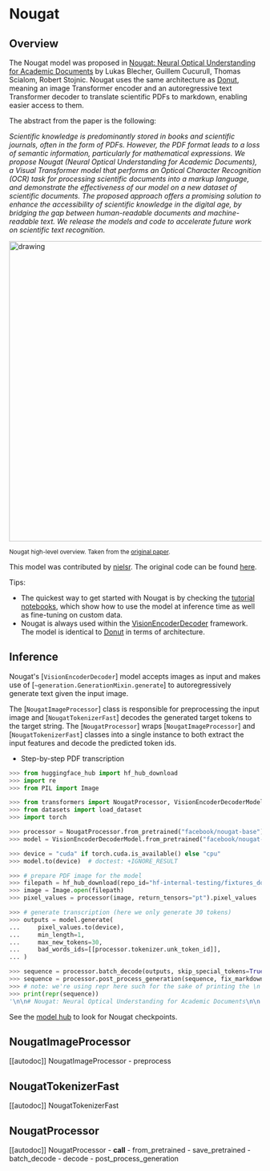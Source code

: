 <!--Copyright 2023 The HuggingFace Team. All rights reserved.

Licensed under the Apache License, Version 2.0 (the "License"); you may not use this file except in compliance with the
License. You may obtain a copy of the License at

http://www.apache.org/licenses/LICENSE-2.0

Unless required by applicable law or agreed to in writing, software distributed under the License is distributed on an
"AS IS" BASIS, WITHOUT WARRANTIES OR CONDITIONS OF ANY KIND, either express or implied. See the License for the

⚠️ Note that this file is in Markdown but contain specific syntax for our doc-builder (similar to MDX) that may not be
rendered properly in your Markdown viewer.

specific language governing permissions and limitations under the License. -->

# Nougat

## Overview

The Nougat model was proposed in [Nougat: Neural Optical Understanding for Academic Documents](https://arxiv.org/abs/2308.13418) by
Lukas Blecher, Guillem Cucurull, Thomas Scialom, Robert Stojnic. Nougat uses the same architecture as [Donut](donut), meaning an image Transformer
encoder and an autoregressive text Transformer decoder to translate scientific PDFs to markdown, enabling easier access to them.

The abstract from the paper is the following:

*Scientific knowledge is predominantly stored in books and scientific journals, often in the form of PDFs. However, the PDF format leads to a loss of semantic information, particularly for mathematical expressions. We propose Nougat (Neural Optical Understanding for Academic Documents), a Visual Transformer model that performs an Optical Character Recognition (OCR) task for processing scientific documents into a markup language, and demonstrate the effectiveness of our model on a new dataset of scientific documents. The proposed approach offers a promising solution to enhance the accessibility of scientific knowledge in the digital age, by bridging the gap between human-readable documents and machine-readable text. We release the models and code to accelerate future work on scientific text recognition.*

<img src="https://huggingface.co/datasets/huggingface/documentation-images/resolve/main/transformers/model_doc/nougat_architecture.jpg"
alt="drawing" width="600"/>

<small> Nougat high-level overview. Taken from the <a href="https://arxiv.org/abs/2308.13418">original paper</a>. </small>

This model was contributed by [nielsr](https://huggingface.co/nielsr). The original code can be found
[here](https://github.com/facebookresearch/nougat).

Tips:

- The quickest way to get started with Nougat is by checking the [tutorial
  notebooks](https://github.com/NielsRogge/Transformers-Tutorials/tree/master/Nougat), which show how to use the model
  at inference time as well as fine-tuning on custom data.
- Nougat is always used within the [VisionEncoderDecoder](vision-encoder-decoder) framework. The model is identical to [Donut](donut) in terms of architecture.

## Inference

Nougat's [`VisionEncoderDecoder`] model accepts images as input and makes use of
[`~generation.GenerationMixin.generate`] to autoregressively generate text given the input image.

The [`NougatImageProcessor`] class is responsible for preprocessing the input image and
[`NougatTokenizerFast`] decodes the generated target tokens to the target string. The
[`NougatProcessor`] wraps [`NougatImageProcessor`] and [`NougatTokenizerFast`] classes
into a single instance to both extract the input features and decode the predicted token ids.

- Step-by-step PDF transcription

```py
>>> from huggingface_hub import hf_hub_download
>>> import re
>>> from PIL import Image

>>> from transformers import NougatProcessor, VisionEncoderDecoderModel
>>> from datasets import load_dataset
>>> import torch

>>> processor = NougatProcessor.from_pretrained("facebook/nougat-base")
>>> model = VisionEncoderDecoderModel.from_pretrained("facebook/nougat-base")

>>> device = "cuda" if torch.cuda.is_available() else "cpu"
>>> model.to(device)  # doctest: +IGNORE_RESULT

>>> # prepare PDF image for the model
>>> filepath = hf_hub_download(repo_id="hf-internal-testing/fixtures_docvqa", filename="nougat_paper.png", repo_type="dataset")
>>> image = Image.open(filepath)
>>> pixel_values = processor(image, return_tensors="pt").pixel_values

>>> # generate transcription (here we only generate 30 tokens)
>>> outputs = model.generate(
...     pixel_values.to(device),
...     min_length=1,
...     max_new_tokens=30,
...     bad_words_ids=[[processor.tokenizer.unk_token_id]],
... )

>>> sequence = processor.batch_decode(outputs, skip_special_tokens=True)[0]
>>> sequence = processor.post_process_generation(sequence, fix_markdown=False)
>>> # note: we're using repr here such for the sake of printing the \n characters, feel free to just print the sequence
>>> print(repr(sequence))
'\n\n# Nougat: Neural Optical Understanding for Academic Documents\n\n Lukas Blecher\n\nCorrespondence to: lblecher@'
```

See the [model hub](https://huggingface.co/models?filter=nougat) to look for Nougat checkpoints.

## NougatImageProcessor

[[autodoc]] NougatImageProcessor
    - preprocess

## NougatTokenizerFast

[[autodoc]] NougatTokenizerFast

## NougatProcessor

[[autodoc]] NougatProcessor
    - __call__
    - from_pretrained
    - save_pretrained
    - batch_decode
    - decode
    - post_process_generation